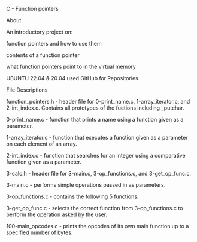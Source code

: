 

C - Function pointers

About

An introductory project on:

function pointers and how to use them

contents of a function pointer

what function pointers point to in the virtual memory

UBUNTU 22.04 & 20.04 used 
GitHub for Repositories 

File Descriptions

function_pointers.h - header file for 0-print_name.c, 1-array_iterator.c, and 2-int_index.c. Contains all prototypes of the fuctions including _putchar.

0-print_name.c - function that prints a name using a function given as a parameter.

1-array_iterator.c - function that executes a function given as a parameter on each element of an array.

2-int_index.c - function that searches for an integer using a comparative function given as a parameter.

3-calc.h - header file for 3-main.c, 3-op_functions.c, and 3-get_op_func.c.

3-main.c - performs simple operations passed in as parameters.

3-op_functions.c - contains the following 5 functions:

3-get_op_func.c - selects the correct function from 3-op_functions.c to perform the operation asked by the user.

100-main_opcodes.c - prints the opcodes of its own main function up to a specified number of bytes.
